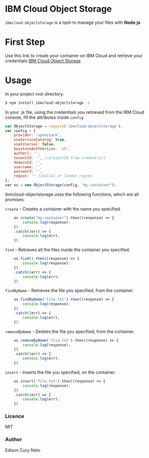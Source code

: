 # IBM Cloud Object Storage



```ibmcloud-objectstorage``` is a npm to manage your files with **Node.js**

# First Step
Use this link to create your container on IBM Cloud and retrieve your credentials
[IBM Cloud Object Storage](https://console.bluemix.net/developer/appservice/create-project?services=Object-Storage)

# Usage

In your project root directory:
```sh
$ npm install ibmcloud-objectstorage -s
```

In your .js file, using the credentials you retrieved from the IBM Cloud console, fill the attributes inside ```config```
```javascript
var ObjectStorage = require('ibmcloud-objectstorage');
var config = {
    provider: 'openstack',
    useServiceCatalog: true,
    useInternal: false,
    keystoneAuthVersion: 'v3',
    authUrl: '',
    tenantId: '', //projectId from credentials
    domainId: '',
    username: '',
    password: '',
    region: '' //dallas or london region
};
var os = new ObjectStorage(config, "my-container");
```

ibmcloud-objectstorage uses the following functions, which are all promises:

```create``` - Creates a container with the name you specified.
```javascript
    os.create("my-container").then((response) => {
        console.log(response);
    })
    .catch((err) => {
        console.log(err);
    })
```


```find``` - Retrieves all the files inside the container you specified.
```javascript
    os.find().then((response) => {
        console.log(response);
    })
    .catch((err) => {
        console.log(err);
    })
```

```findByName``` - Retrieves the file you specified, from the container.
```javascript
    os.findByName('file.txt').then((response) => {
        console.log(response);
    })
    .catch((err) => {
        console.log(err);
    })
```

```removeByName``` - Deletes the file you specified, from the container.
```javascript
    os.removeByName('file.txt').then((response) => {
        console.log(response);
    })
    .catch((err) => {
        console.log(err);
    })
```

```insert``` - Inserts the file you specified, on the container.
```javascript
    os.insert('file.txt').then((response) => {
        console.log(response);
    })
    .catch((err) => {
        console.log(err);
    })
```

### Licence
MIT

### Author
Edison Cury Neto
